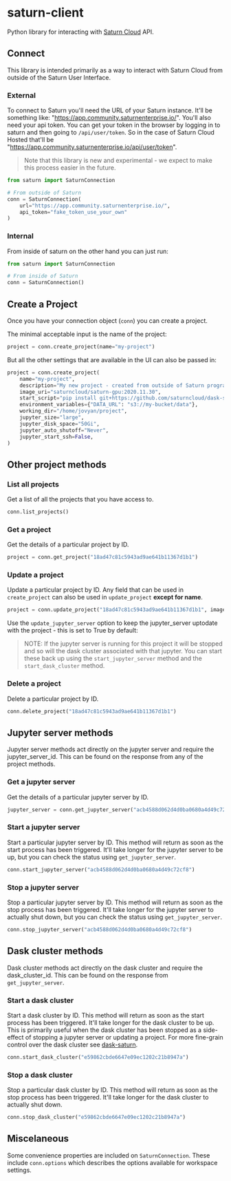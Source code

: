 # saturn-client
Python library for interacting with [Saturn Cloud](https://www.saturncloud.io/) API.

## Connect
This library is intended primarily as a way to interact with Saturn Cloud from outside of the Saturn User Interface.

### External
To connect to Saturn you'll need the URL of your Saturn instance. It'll be something like: "https://app.community.saturnenterprise.io/". You'll also need your api token. You can get your token in the browser by logging in to saturn and then going to `/api/user/token`. So in the case of Saturn Cloud Hosted that'll be "https://app.community.saturnenterprise.io/api/user/token".

> Note that this library is new and experimental - we expect to make this process easier in the future.

```python
from saturn import SaturnConnection

# From outside of Saturn
conn = SaturnConnection(
    url="https://app.community.saturnenterprise.io/",
    api_token="fake_token_use_your_own"
)
```

### Internal
From inside of saturn on the other hand you can just run:

```python
from saturn import SaturnConnection

# From inside of Saturn
conn = SaturnConnection()
```

## Create a Project
Once you have your connection object (`conn`) you can create a project.

The minimal acceptable input is the name of the project:

```python
project = conn.create_project(name="my-project")
```

But all the other settings that are available in the UI can also be passed in:

```python
project = conn.create_project(
    name="my-project",
    description="My new project - created from outside of Saturn programatically!",
    image_uri="saturncloud/saturn-gpu:2020.11.30",
    start_script="pip install git+https://github.com/saturncloud/dask-saturn.git@main",
    environment_variables={"DATA_URL": "s3://my-bucket/data"},
    working_dir="/home/jovyan/project",
    jupyter_size="large",
    jupyter_disk_space="50Gi",
    jupyter_auto_shutoff="Never",
    jupyter_start_ssh=False,
)
```

## Other project methods

### List all projects
Get a list of all the projects that you have access to.

```python
conn.list_projects()
```

### Get a project
Get the details of a particular project by ID.

```python
project = conn.get_project("18ad47c81c5943ad9ae641b11367d1b1")
```

### Update a project
Update a particular project by ID. Any field that can be used in `create_project`
can also be used in `update_project` **except for name**.

```python
project = conn.update_project("18ad47c81c5943ad9ae641b11367d1b1", image="saturncloud/saturn:2020.12.11")
```

Use the `update_jupyter_server` option to keep the jupyter_server uptodate with the project - this is set to True by default:

> NOTE: If the jupyter server is running for this project it will be stopped and so will the dask cluster associated with that jupyter. You can start these back up using the `start_jupyter_server` method and the `start_dask_cluster` method.

### Delete a project
Delete a particular project by ID.

```python
conn.delete_project("18ad47c81c5943ad9ae641b11367d1b1")
```

## Jupyter server methods
Jupyter server methods act directly on the jupyter server and require the jupyter_server_id. This can be found on the response from any of the project methods.

### Get a jupyter server
Get the details of a particular jupyter server by ID.

```python
jupyter_server = conn.get_jupyter_server("acb4588d062d4d0ba0680a4d49c72cf8")
```

### Start a jupyter server
Start a particular jupyter server by ID. This method will return as soon as the start process has been triggered. It'll take longer for the jupyter server to be up, but you can check the status using `get_jupyter_server`.

```python
conn.start_jupyter_server("acb4588d062d4d0ba0680a4d49c72cf8")
```

### Stop a jupyter server
Stop a particular jupyter server by ID. This method will return as soon as the stop process has been triggered. It'll take longer for the jupyter server to actually shut down, but you can check the status using `get_jupyter_server`.

```python
conn.stop_jupyter_server("acb4588d062d4d0ba0680a4d49c72cf8")
```

## Dask cluster methods
Dask cluster methods act directly on the dask cluster and require the dask_cluster_id. This can be found on the response from `get_jupyter_server`.

### Start a dask cluster
Start a dask cluster by ID. This method will return as soon as the start process has been triggered. It'll take longer for the  dask cluster to be up. This is primarily useful when the dask cluster has been stopped as a side-effect of stopping a jupyter server or updating a project. For more fine-grain control over the dask cluster see [dask-saturn](https://github.com/saturncloud/dask-saturn).

```python
conn.start_dask_cluster("e59862cbde6647e09ec1202c21b8947a")
```

### Stop a dask cluster
Stop a particular dask cluster by ID. This method will return as soon as the stop process has been triggered. It'll take longer for the dask cluster to actually shut down.

```python
conn.stop_dask_cluster("e59862cbde6647e09ec1202c21b8947a")
```

## Miscelaneous
Some convenience properties are included on `SaturnConnection`. These include `conn.options` which describes the options available for workspace settings.
